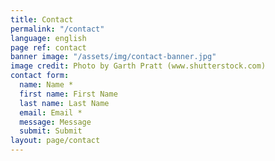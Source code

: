 ```yaml
---
title: Contact
permalink: "/contact"
language: english
page ref: contact
banner image: "/assets/img/contact-banner.jpg"
image credit: Photo by Garth Pratt (www.shutterstock.com)
contact form:
  name: Name *
  first name: First Name
  last name: Last Name
  email: Email *
  message: Message
  submit: Submit
layout: page/contact
---
```


